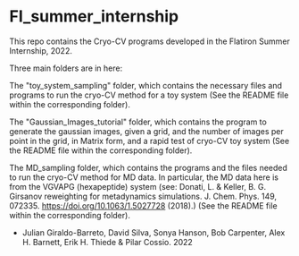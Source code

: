 # FI_summer_internship

This repo contains the Cryo-CV programs developed in the Flatiron Summer Internship, 2022.

Three main folders are in here:

The "toy_system_sampling" folder, which contains the necessary files and programs to run the cryo-CV method for a toy system (See the README file within the corresponding folder).

The "Gaussian_Images_tutorial" folder, which contains the program to generate the gaussian images, given a grid, and the number of images per point in the grid, in Matrix form, and a rapid test of cryo-CV toy system (See the README file within the corresponding folder).

The MD_sampling folder, which contains the programs and the files needed to run the cryo-CV method for MD data. In particular, the MD data here is from the VGVAPG (hexapeptide) system (see: Donati, L. & Keller, B. G. Girsanov reweighting for metadynamics simulations. J. Chem. Phys. 149, 072335. https://doi.org/10.1063/1.5027728 (2018).) (See the README file within the corresponding folder).

* Julian Giraldo-Barreto, David Silva, Sonya Hanson, Bob Carpenter, Alex H. Barnett, Erik H. Thiede & Pilar
  Cossio. 2022



